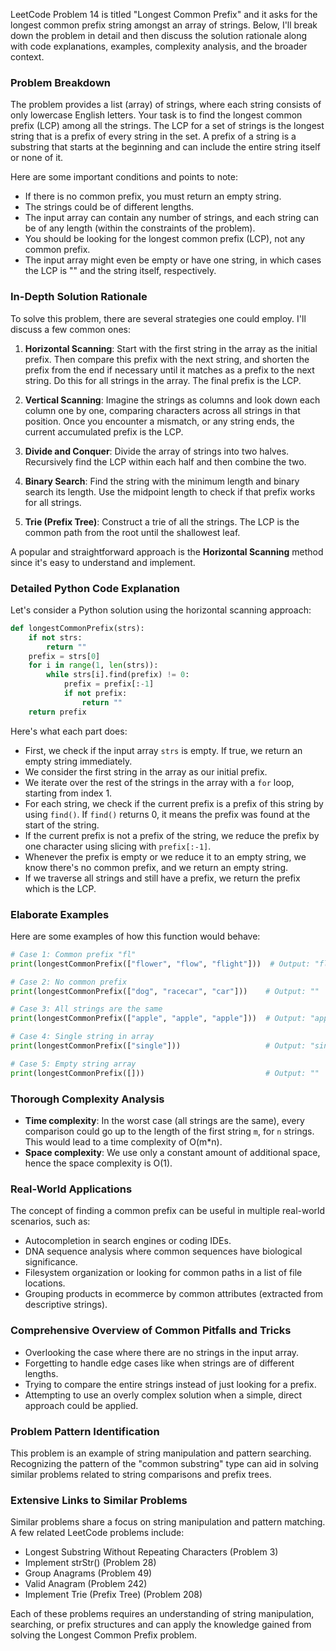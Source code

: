 LeetCode Problem 14 is titled "Longest Common Prefix" and it asks for the longest common prefix string amongst an array of strings. Below, I'll break down the problem in detail and then discuss the solution rationale along with code explanations, examples, complexity analysis, and the broader context.

### Problem Breakdown
The problem provides a list (array) of strings, where each string consists of only lowercase English letters. Your task is to find the longest common prefix (LCP) among all the strings. The LCP for a set of strings is the longest string that is a prefix of every string in the set. A prefix of a string is a substring that starts at the beginning and can include the entire string itself or none of it.

Here are some important conditions and points to note:
- If there is no common prefix, you must return an empty string.
- The strings could be of different lengths.
- The input array can contain any number of strings, and each string can be of any length (within the constraints of the problem).
- You should be looking for the longest common prefix (LCP), not any common prefix.
- The input array might even be empty or have one string, in which cases the LCP is "" and the string itself, respectively.

### In-Depth Solution Rationale
To solve this problem, there are several strategies one could employ. I'll discuss a few common ones:

1. **Horizontal Scanning**: Start with the first string in the array as the initial prefix. Then compare this prefix with the next string, and shorten the prefix from the end if necessary until it matches as a prefix to the next string. Do this for all strings in the array. The final prefix is the LCP.

2. **Vertical Scanning**: Imagine the strings as columns and look down each column one by one, comparing characters across all strings in that position. Once you encounter a mismatch, or any string ends, the current accumulated prefix is the LCP.

3. **Divide and Conquer**: Divide the array of strings into two halves. Recursively find the LCP within each half and then combine the two.

4. **Binary Search**: Find the string with the minimum length and binary search its length. Use the midpoint length to check if that prefix works for all strings.

5. **Trie (Prefix Tree)**: Construct a trie of all the strings. The LCP is the common path from the root until the shallowest leaf.

A popular and straightforward approach is the **Horizontal Scanning** method since it's easy to understand and implement.

### Detailed Python Code Explanation
Let's consider a Python solution using the horizontal scanning approach:

```python
def longestCommonPrefix(strs):
    if not strs:
        return ""
    prefix = strs[0]
    for i in range(1, len(strs)):
        while strs[i].find(prefix) != 0:
            prefix = prefix[:-1]
            if not prefix:
                return ""
    return prefix
```

Here's what each part does:
- First, we check if the input array `strs` is empty. If true, we return an empty string immediately.
- We consider the first string in the array as our initial prefix.
- We iterate over the rest of the strings in the array with a `for` loop, starting from index 1.
- For each string, we check if the current prefix is a prefix of this string by using `find()`. If `find()` returns 0, it means the prefix was found at the start of the string.
- If the current prefix is not a prefix of the string, we reduce the prefix by one character using slicing with `prefix[:-1]`.
- Whenever the prefix is empty or we reduce it to an empty string, we know there's no common prefix, and we return an empty string.
- If we traverse all strings and still have a prefix, we return the prefix which is the LCP.

### Elaborate Examples

Here are some examples of how this function would behave:

```python
# Case 1: Common prefix "fl"
print(longestCommonPrefix(["flower", "flow", "flight"]))  # Output: "fl"

# Case 2: No common prefix
print(longestCommonPrefix(["dog", "racecar", "car"]))    # Output: ""

# Case 3: All strings are the same
print(longestCommonPrefix(["apple", "apple", "apple"]))  # Output: "apple"

# Case 4: Single string in array
print(longestCommonPrefix(["single"]))                   # Output: "single"

# Case 5: Empty string array
print(longestCommonPrefix([]))                           # Output: ""
```

### Thorough Complexity Analysis
- **Time complexity**: In the worst case (all strings are the same), every comparison could go up to the length of the first string `m`, for `n` strings. This would lead to a time complexity of O(m*n).
- **Space complexity**: We use only a constant amount of additional space, hence the space complexity is O(1).

### Real-World Applications
The concept of finding a common prefix can be useful in multiple real-world scenarios, such as:
- Autocompletion in search engines or coding IDEs.
- DNA sequence analysis where common sequences have biological significance.
- Filesystem organization or looking for common paths in a list of file locations.
- Grouping products in ecommerce by common attributes (extracted from descriptive strings).

### Comprehensive Overview of Common Pitfalls and Tricks
- Overlooking the case where there are no strings in the input array.
- Forgetting to handle edge cases like when strings are of different lengths.
- Trying to compare the entire strings instead of just looking for a prefix.
- Attempting to use an overly complex solution when a simple, direct approach could be applied.

### Problem Pattern Identification
This problem is an example of string manipulation and pattern searching. Recognizing the pattern of the "common substring" type can aid in solving similar problems related to string comparisons and prefix trees.

### Extensive Links to Similar Problems
Similar problems share a focus on string manipulation and pattern matching. A few related LeetCode problems include:
- Longest Substring Without Repeating Characters (Problem 3)
- Implement strStr() (Problem 28)
- Group Anagrams (Problem 49)
- Valid Anagram (Problem 242)
- Implement Trie (Prefix Tree) (Problem 208)

Each of these problems requires an understanding of string manipulation, searching, or prefix structures and can apply the knowledge gained from solving the Longest Common Prefix problem.